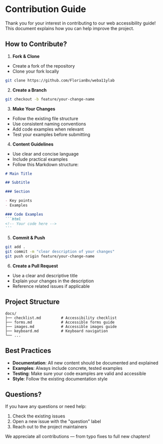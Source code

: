 # Contribution Guide

Thank you for your interest in contributing to our web accessibility guide! This document explains how you can help improve the project.

## How to Contribute?

1. **Fork & Clone**  
- Create a fork of the repository  
- Clone your fork locally  
```bash
git clone https://github.com/FlorianBx/weba11ylab
```

2. **Create a Branch**  
```bash
git checkout -b feature/your-change-name
```

3. **Make Your Changes**  
- Follow the existing file structure  
- Use consistent naming conventions  
- Add code examples when relevant  
- Test your examples before submitting  

4. **Content Guidelines**  
- Use clear and concise language  
- Include practical examples  
- Follow this Markdown structure:  
````markdown
# Main Title

## Subtitle

### Section

- Key points  
- Examples

### Code Examples
```html
<!-- Your code here -->
```
`````

5. **Commit & Push**

```bash
git add .
git commit -m "clear description of your changes"
git push origin feature/your-change-name
```

6. **Create a Pull Request**

* Use a clear and descriptive title
* Explain your changes in the description
* Reference related issues if applicable

## Project Structure

```
docs/
├── checklist.md         # Accessibility checklist
├── forms.md             # Accessible forms guide
├── images.md            # Accessible images guide
├── keyboard.md          # Keyboard navigation
└── ...
```

## Best Practices

* **Documentation**: All new content should be documented and explained
* **Examples**: Always include concrete, tested examples
* **Testing**: Make sure your code examples are valid and accessible
* **Style**: Follow the existing documentation style

## Questions?

If you have any questions or need help:

1. Check the existing issues
2. Open a new issue with the "question" label
3. Reach out to the project maintainers

We appreciate all contributions — from typo fixes to full new chapters!
